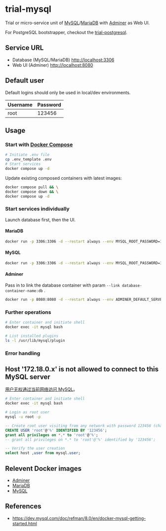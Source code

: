 # trial-mysql

Trial or micro-service unit of [MySQL](https://dev.mysql.com/doc/)/[MariaDB](https://mariadb.org/documentation/) with [Adminer](https://www.adminer.org/) as Web UI.

For PostgreSQL bootstrapper, checkout the [trial-postgresql](https://github.com/kamaslau/trial-postgresql).

## Service URL

- Database (MySQL/MariaDB) [http://localhost:3306](http://localhost:3306)
- Web UI (Adminer) [http://localhost:8080](http://localhost:8080)

## Default user

Default logins should only be used in local/dev environments.

| Username | Password |
| -------- | -------- |
| root     | 123456   |

## Usage

### Start with [Docker Compose](https://docs.docker.com/compose/)

```bash
# Initiate .env file
cp .env_template .env
# Start services
docker compose up -d
```

Update existing composed containers with latest images:

```bash
docker compose pull && \
docker compose down && \
docker compose up -d
```

### Start services individually

Launch database first, then the UI.

#### MariaDB

```bash
docker run -p 3306:3306 -d --restart always --env MYSQL_ROOT_PASSWORD=123456 --name mysql mariadb:latest
```

#### MySQL

```bash
docker run -p 3306:3306 -d --restart always --env MYSQL_ROOT_PASSWORD=123456 --name mysql mysql:latest
```

#### Adminer

Pass in to link the database container with param `--link database-container-name:db` .

```bash
docker run -p 8080:8080 -d --restart always --env ADMINER_DEFAULT_SERVER=mysql --name adminer adminer:latest
```

### Further operations

```bash
# Enter container and initiate shell
docker exec -it mysql bash

# List installed plugins
ls -l /usr/lib/mysql/plugin
```

### Error handling

## Host '172.18.0.x' is not allowed to connect to this MySQL server

[用户无权通过当前网络访问 MySQL](https://github.com/docker-library/mysql/issues/275)。

```bash
# Enter container and initiate shell
docker exec -it mysql bash

# Login as root user
mysql -u root -p
```

```sql
-- Create root user visiting from any network with password 123456 (change this for safety)
CREATE USER 'root'@'%' IDENTIFIED BY '123456';
grant all privileges on *.* to 'root'@'%';
-- grant all privileges on *.* to 'root'@'%' identified by '123456';

-- Verify the user creation
select host ,user from mysql.user;
```

## Relevent Docker images

- [Adminer](https://hub.docker.com/_/adminer)
- [MariaDB](https://hub.docker.com/_/mariadb)
- [MySQL](https://hub.docker.com/_/mysql)

## References

- https://dev.mysql.com/doc/refman/8.0/en/docker-mysql-getting-started.html
